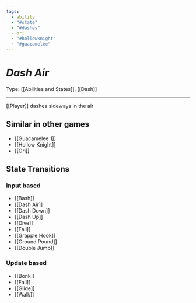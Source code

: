 ```yaml
---
tags:
  - ability
  - "#state"
  - "#dashes"
  - ori
  - "#hollowknight"
  - "#guacamelee"
---
```

# _Dash Air_

Type: [[Abilities and States]], [[Dash]]

----


[[Player]] dashes sideways in the air


## Similar in other games

* [[Guacamelee 1]]
* [[Hollow Knight]]
* [[Ori]]


## State Transitions

### Input based

* [[Bash]]
* [[Dash Air]]
* [[Dash Down]]
* [[Dash Up]]
* [[Dive]]
* [[Fall]]
* [[Grapple Hook]]
* [[Ground Pound]]
* [[Double Jump]]

### Update based

* [[Bonk]]
* [[Fall]]
* [[Glide]]
* [[Walk]]